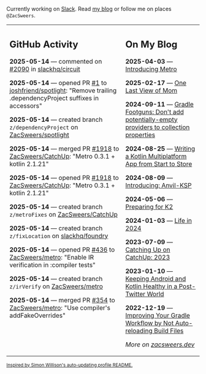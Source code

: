 Currently working on [Slack](https://slack.com/). Read [my blog](https://zacsweers.dev/) or follow me on places `@ZacSweers`.

<table><tr><td valign="top" width="60%">

## GitHub Activity
<!-- githubActivity starts -->
**2025-05-14** — commented on [#2090](https://github.com/slackhq/circuit/pull/2090#issuecomment-2882147719) in [slackhq/circuit](https://github.com/slackhq/circuit)

**2025-05-14** — opened PR [#1](https://github.com/joshfriend/spotlight/pull/1) to [joshfriend/spotlight](https://github.com/joshfriend/spotlight): "Remove trailing .dependencyProject suffixes in accessors"

**2025-05-14** — created branch `z/dependencyProject` on [ZacSweers/spotlight](https://github.com/ZacSweers/spotlight)

**2025-05-14** — merged PR [#1918](https://github.com/ZacSweers/CatchUp/pull/1918) to [ZacSweers/CatchUp](https://github.com/ZacSweers/CatchUp): "Metro 0.3.1 + kotlin 2.1.21"

**2025-05-14** — opened PR [#1918](https://github.com/ZacSweers/CatchUp/pull/1918) to [ZacSweers/CatchUp](https://github.com/ZacSweers/CatchUp): "Metro 0.3.1 + kotlin 2.1.21"

**2025-05-14** — created branch `z/metroFixes` on [ZacSweers/CatchUp](https://github.com/ZacSweers/CatchUp)

**2025-05-14** — created branch `z/fixLocation` on [slackhq/foundry](https://github.com/slackhq/foundry)

**2025-05-14** — opened PR [#436](https://github.com/ZacSweers/metro/pull/436) to [ZacSweers/metro](https://github.com/ZacSweers/metro): "Enable IR verification in :compiler tests"

**2025-05-14** — created branch `z/irVerify` on [ZacSweers/metro](https://github.com/ZacSweers/metro)

**2025-05-14** — merged PR [#354](https://github.com/ZacSweers/metro/pull/354) to [ZacSweers/metro](https://github.com/ZacSweers/metro): "Use compiler's addFakeOverrides"
<!-- githubActivity ends -->
</td><td valign="top" width="40%">

## On My Blog
<!-- blog starts -->
**2025-04-03** — [Introducing Metro](https://www.zacsweers.dev/introducing-metro/)

**2025-02-17** — [One Last View of Mom](https://www.zacsweers.dev/one-last-view-of-mom/)

**2024-09-11** — [Gradle Footguns: Don't add potentially-empty providers to collection properties](https://www.zacsweers.dev/gradle-footgun-adding-empty-providers-to-collection-properties/)

**2024-08-25** — [Writing a Kotlin Multiplatform App from Start to Store](https://www.zacsweers.dev/writing-a-kotlin-multiplatform-app-from-start-to-store/)

**2024-08-09** — [Introducing: Anvil-KSP](https://www.zacsweers.dev/introducing-anvil-ksp/)

**2024-05-06** — [Preparing for K2](https://www.zacsweers.dev/preparing-for-k2/)

**2024-01-03** — [Life in 2024](https://www.zacsweers.dev/life-in-2024/)

**2023-07-09** — [Catching Up on CatchUp: 2023](https://www.zacsweers.dev/catching-up-on-catchup-2023/)

**2023-01-10** — [Keeping Android and Kotlin Healthy in a Post-Twitter World](https://www.zacsweers.dev/keeping-android-healthy/)

**2022-12-19** — [Improving Your Gradle Workflow by Not Auto-reloading Build Files](https://www.zacsweers.dev/improving-your-workflow-by-not-auto-reloading-build-files/)
<!-- blog ends -->
_More on [zacsweers.dev](https://zacsweers.dev/)_
</td></tr></table>

<sub><a href="https://simonwillison.net/2020/Jul/10/self-updating-profile-readme/">Inspired by Simon Willison's auto-updating profile README.</a></sub>